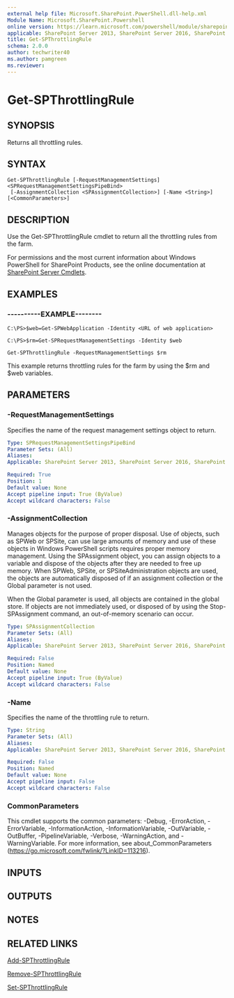 ```yaml
---
external help file: Microsoft.SharePoint.PowerShell.dll-help.xml
Module Name: Microsoft.SharePoint.Powershell
online version: https://learn.microsoft.com/powershell/module/sharepoint-server/get-spthrottlingrule
applicable: SharePoint Server 2013, SharePoint Server 2016, SharePoint Server 2019
title: Get-SPThrottlingRule
schema: 2.0.0
author: techwriter40
ms.author: pamgreen
ms.reviewer:
---
```


# Get-SPThrottlingRule

## SYNOPSIS

Returns all throttling rules.



## SYNTAX

```
Get-SPThrottlingRule [-RequestManagementSettings] <SPRequestManagementSettingsPipeBind>
 [-AssignmentCollection <SPAssignmentCollection>] [-Name <String>] [<CommonParameters>]
```

## DESCRIPTION
Use the Get-SPThrottlingRule cmdlet to return all the throttling rules from the farm.

For permissions and the most current information about Windows PowerShell for SharePoint Products, see the online documentation at [SharePoint Server Cmdlets](https://learn.microsoft.com/powershell/sharepoint/sharepoint-server/sharepoint-server-cmdlets).

## EXAMPLES

### ----------EXAMPLE--------
```
C:\PS>$web=Get-SPWebApplication -Identity <URL of web application>

C:\PS>$rm=Get-SPRequestManagementSettings -Identity $web

Get-SPThrottlingRule -RequestManagementSettings $rm
```

This example returns throttling rules for the farm by using the $rm and $web variables.

## PARAMETERS

### -RequestManagementSettings
Specifies the name of the request management settings object to return.

```yaml
Type: SPRequestManagementSettingsPipeBind
Parameter Sets: (All)
Aliases: 
Applicable: SharePoint Server 2013, SharePoint Server 2016, SharePoint Server 2019

Required: True
Position: 1
Default value: None
Accept pipeline input: True (ByValue)
Accept wildcard characters: False
```

### -AssignmentCollection
Manages objects for the purpose of proper disposal.
Use of objects, such as SPWeb or SPSite, can use large amounts of memory and use of these objects in Windows PowerShell scripts requires proper memory management.
Using the SPAssignment object, you can assign objects to a variable and dispose of the objects after they are needed to free up memory.
When SPWeb, SPSite, or SPSiteAdministration objects are used, the objects are automatically disposed of if an assignment collection or the Global parameter is not used.

When the Global parameter is used, all objects are contained in the global store.
If objects are not immediately used, or disposed of by using the Stop-SPAssignment command, an out-of-memory scenario can occur.

```yaml
Type: SPAssignmentCollection
Parameter Sets: (All)
Aliases: 
Applicable: SharePoint Server 2013, SharePoint Server 2016, SharePoint Server 2019

Required: False
Position: Named
Default value: None
Accept pipeline input: True (ByValue)
Accept wildcard characters: False
```

### -Name
Specifies the name of the throttling rule to return.

```yaml
Type: String
Parameter Sets: (All)
Aliases: 
Applicable: SharePoint Server 2013, SharePoint Server 2016, SharePoint Server 2019

Required: False
Position: Named
Default value: None
Accept pipeline input: False
Accept wildcard characters: False
```

### CommonParameters
This cmdlet supports the common parameters: -Debug, -ErrorAction, -ErrorVariable, -InformationAction, -InformationVariable, -OutVariable, -OutBuffer, -PipelineVariable, -Verbose, -WarningAction, and -WarningVariable. For more information, see about_CommonParameters (https://go.microsoft.com/fwlink/?LinkID=113216).

## INPUTS

## OUTPUTS

## NOTES

## RELATED LINKS

[Add-SPThrottlingRule](Add-SPThrottlingRule.md)

[Remove-SPThrottlingRule](Remove-SPThrottlingRule.md)

[Set-SPThrottlingRule](Set-SPThrottlingRule.md)
